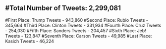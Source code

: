 #Total Number of Tweets: 2,299,081 
---
#First Place: Trump Tweets - 943,860
#Second Place: Rubio Tweets - 345,664
#Third Place: Clinton Tweets - 331,934
#Fourth Place: Cruz Tweets - 254,030
#Fifth Place: Sanders Tweets - 204,457
#Sixth Place: Jeb! Tweets - 123,847
#Seventh Place: Carson Tweets - 49,985
#Last Place: Kasich Tweets - 46,224
